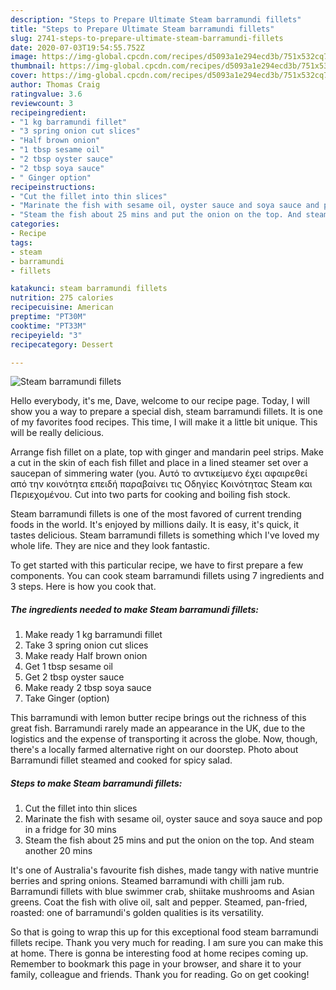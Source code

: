 ```yaml
---
description: "Steps to Prepare Ultimate Steam barramundi fillets"
title: "Steps to Prepare Ultimate Steam barramundi fillets"
slug: 2741-steps-to-prepare-ultimate-steam-barramundi-fillets
date: 2020-07-03T19:54:55.752Z
image: https://img-global.cpcdn.com/recipes/d5093a1e294ecd3b/751x532cq70/steam-barramundi-fillets-recipe-main-photo.jpg
thumbnail: https://img-global.cpcdn.com/recipes/d5093a1e294ecd3b/751x532cq70/steam-barramundi-fillets-recipe-main-photo.jpg
cover: https://img-global.cpcdn.com/recipes/d5093a1e294ecd3b/751x532cq70/steam-barramundi-fillets-recipe-main-photo.jpg
author: Thomas Craig
ratingvalue: 3.6
reviewcount: 3
recipeingredient:
- "1 kg barramundi fillet"
- "3 spring onion cut slices"
- "Half brown onion"
- "1 tbsp sesame oil"
- "2 tbsp oyster sauce"
- "2 tbsp soya sauce"
- " Ginger option"
recipeinstructions:
- "Cut the fillet into thin slices"
- "Marinate the fish with sesame oil, oyster sauce and soya sauce and pop in a fridge for 30 mins"
- "Steam the fish about 25 mins and put the onion on the top. And steam another 20 mins"
categories:
- Recipe
tags:
- steam
- barramundi
- fillets

katakunci: steam barramundi fillets 
nutrition: 275 calories
recipecuisine: American
preptime: "PT30M"
cooktime: "PT33M"
recipeyield: "3"
recipecategory: Dessert

---
```



![Steam barramundi fillets](https://img-global.cpcdn.com/recipes/d5093a1e294ecd3b/751x532cq70/steam-barramundi-fillets-recipe-main-photo.jpg)

Hello everybody, it's me, Dave, welcome to our recipe page. Today, I will show you a way to prepare a special dish, steam barramundi fillets. It is one of my favorites food recipes. This time, I will make it a little bit unique. This will be really delicious.

Arrange fish fillet on a plate, top with ginger and mandarin peel strips. Make a cut in the skin of each fish fillet and place in a lined steamer set over a saucepan of simmering water (you. Αυτό το αντικείμενο έχει αφαιρεθεί από την κοινότητα επειδή παραβαίνει τις Οδηγίες Κοινότητας Steam και Περιεχομένου. Cut into two parts for cooking and boiling fish stock.

Steam barramundi fillets is one of the most favored of current trending foods in the world. It's enjoyed by millions daily. It is easy, it's quick, it tastes delicious. Steam barramundi fillets is something which I've loved my whole life. They are nice and they look fantastic.


To get started with this particular recipe, we have to first prepare a few components. You can cook steam barramundi fillets using 7 ingredients and 3 steps. Here is how you cook that.

<!--inarticleads1-->

##### The ingredients needed to make Steam barramundi fillets:

1. Make ready 1 kg barramundi fillet
1. Take 3 spring onion cut slices
1. Make ready Half brown onion
1. Get 1 tbsp sesame oil
1. Get 2 tbsp oyster sauce
1. Make ready 2 tbsp soya sauce
1. Take  Ginger (option)


This barramundi with lemon butter recipe brings out the richness of this great fish. Barramundi rarely made an appearance in the UK, due to the logistics and the expense of transporting it across the globe. Now, though, there&#39;s a locally farmed alternative right on our doorstep. Photo about Barramundi fillet steamed and cooked for spicy salad. 

<!--inarticleads2-->

##### Steps to make Steam barramundi fillets:

1. Cut the fillet into thin slices
1. Marinate the fish with sesame oil, oyster sauce and soya sauce and pop in a fridge for 30 mins
1. Steam the fish about 25 mins and put the onion on the top. And steam another 20 mins


It&#39;s one of Australia&#39;s favourite fish dishes, made tangy with native muntrie berries and spring onions. Steamed barramundi with chilli jam rub. Barramundi fillets with blue swimmer crab, shiitake mushrooms and Asian greens. Coat the fish with olive oil, salt and pepper. Steamed, pan-fried, roasted: one of barramundi&#39;s golden qualities is its versatility. 

So that is going to wrap this up for this exceptional food steam barramundi fillets recipe. Thank you very much for reading. I am sure you can make this at home. There is gonna be interesting food at home recipes coming up. Remember to bookmark this page in your browser, and share it to your family, colleague and friends. Thank you for reading. Go on get cooking!
